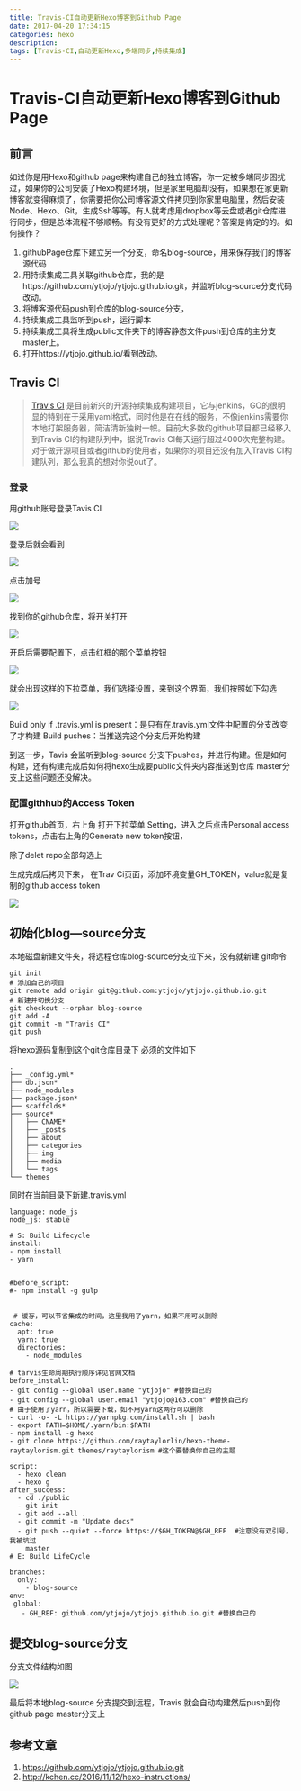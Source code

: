 ```yaml
---
title: Travis-CI自动更新Hexo博客到Github Page 
date: 2017-04-20 17:34:15
categories: hexo
description: 
tags: [Travis-CI,自动更新Hexo,多端同步,持续集成]
---
```



# Travis-CI自动更新Hexo博客到Github Page

## 前言

如过你是用Hexo和github page来构建自己的独立博客，你一定被多端同步困扰过，如果你的公司安装了Hexo构建环境，但是家里电脑却没有，如果想在家更新博客就变得麻烦了，你需要把你公司博客源文件拷贝到你家里电脑里，然后安装Node、Hexo、Git，生成Ssh等等。有人就考虑用dropbox等云盘或者git仓库进行同步，但是总体流程不够顺畅。有没有更好的方式处理呢？答案是肯定的的。如何操作？

1. githubPage仓库下建立另一个分支，命名blog-source，用来保存我们的博客源代码
2. 用持续集成工具关联github仓库，我的是https://github.com/ytjojo/ytjojo.github.io.git，并监听blog-source分支代码改动。
3. 将博客源代码push到仓库的blog-source分支，
4. 持续集成工具监听到push，运行脚本
5. 持续集成工具将生成public文件夹下的博客静态文件push到仓库的主分支master上。
6. 打开https://ytjojo.github.io/看到改动。


## Travis CI

>[Travis CI](https://travis-ci.org) 是目前新兴的开源持续集成构建项目，它与jenkins，GO的很明显的特别在于采用yaml格式，同时他是在在线的服务，不像jenkins需要你本地打架服务器，简洁清新独树一帜。目前大多数的github项目都已经移入到Travis CI的构建队列中，据说Travis CI每天运行超过4000次完整构建。对于做开源项目或者github的使用者，如果你的项目还没有加入Travis CI构建队列，那么我真的想对你说out了。
### 登录
用github账号登录Tavis CI

![](http://ww1.sinaimg.cn/large/c1ff19eagy1fet7j6sh6oj20jh06xgm8.jpg)

登录后就会看到

![](http://ww1.sinaimg.cn/large/c1ff19eagy1fet8d4n13uj21gz0hz3yp.jpg)

点击加号

![](http://ww1.sinaimg.cn/large/c1ff19eagy1fet8ffqwoyj20zc0e7q36.jpg)

找到你的github仓库，将开关打开

![](http://ww1.sinaimg.cn/large/c1ff19eagy1fet8gc6vp2j20ng0903ye.jpg)

开启后需要配置下，点击红框的那个菜单按钮

![](http://ww1.sinaimg.cn/large/c1ff19eagy1fet8lol5asj21gr09amx5.jpg)

就会出现这样的下拉菜单，我们选择设置，来到这个界面，我们按照如下勾选

![](http://ww1.sinaimg.cn/large/c1ff19eagy1fet8sz4j5fj20k804xmx1.jpg)

Build only if .travis.yml is present：是只有在.travis.yml文件中配置的分支改变了才构建
Build pushes：当推送完这个分支后开始构建

到这一步，Tavis 会监听到blog-source 分支下pushes，并进行构建。但是如何构建，还有构建完成后如何将hexo生成要public文件夹内容推送到仓库 master分支上这些问题还没解决。

### 配置githhub的Access Token

打开github首页，右上角 打开下拉菜单 Setting，进入之后点击Personal access tokens，点击右上角的Generate new token按钮，

除了delet repo全部勾选上

生成完成后拷贝下来，
在Trav Ci页面，添加环境变量GH_TOKEN，value就是复制的github access token

![](http://ww1.sinaimg.cn/large/c1ff19eagy1fet9bo9y4aj217k0mnmxh.jpg)

## 初始化blog—source分支

本地磁盘新建文件夹，将远程仓库blog-source分支拉下来，没有就新建
git命令
	
	git init
	# 添加自己的项目
	git remote add origin git@github.com:ytjojo/ytjojo.github.io.git
	# 新建并切换分支
	git checkout --orphan blog-source
	git add -A
	git commit -m "Travis CI"
	git push 

将hexo源码复制到这个git仓库目录下
必须的文件如下

	.
	├── _config.yml*
	├── db.json*
	├── node_modules
	├── package.json*
	├── scaffolds*
	├── source*
	│   ├── CNAME*
	│   ├── _posts
	│   ├── about
	│   ├── categories
	│   ├── img
	│   ├── media
	│   └── tags
	└── themes


同时在当前目录下新建.travis.yml

	language: node_js
	node_js: stable
	
	# S: Build Lifecycle
	install: 
	- npm install 
	- yarn
	
	
	#before_script: 
	#- npm install -g gulp
	
	 
	 # 缓存，可以节省集成的时间，这里我用了yarn，如果不用可以删除
	cache:
	  apt: true
	  yarn: true
	  directories:
	    - node_modules
	    
	# tarvis生命周期执行顺序详见官网文档
	before_install:
	- git config --global user.name "ytjojo" #替换自己的
	- git config --global user.email "ytjojo@163.com" #替换自己的
	# 由于使用了yarn，所以需要下载，如不用yarn这两行可以删除
	- curl -o- -L https://yarnpkg.com/install.sh | bash
	- export PATH=$HOME/.yarn/bin:$PATH
	- npm install -g hexo
	- git clone https://github.com/raytaylorlin/hexo-theme-raytaylorism.git themes/raytaylorism #这个要替换你自己的主题
	
	script:
	  - hexo clean
	  - hexo g
	after_success:
	  - cd ./public
	  - git init
	  - git add --all .
	  - git commit -m "Update docs"
	  - git push --quiet --force https://$GH_TOKEN@$GH_REF  #注意没有双引号，我被坑过  
	    master
	# E: Build LifeCycle
	
	branches:
	  only:
	    - blog-source 
	env:
	 global:
	   - GH_REF: github.com/ytjojo/ytjojo.github.io.git #替换自己的

## 提交blog-source分支
分支文件结构如图

![](http://ww1.sinaimg.cn/large/c1ff19eagy1fetapb1g3rj20l007wt9d.jpg)

最后将本地blog-source 分支提交到远程，Travis 就会自动构建然后push到你github page master分支上

## 参考文章

1. <https://github.com/ytjojo/ytjojo.github.io.git>
2. <http://kchen.cc/2016/11/12/hexo-instructions/>



















 






